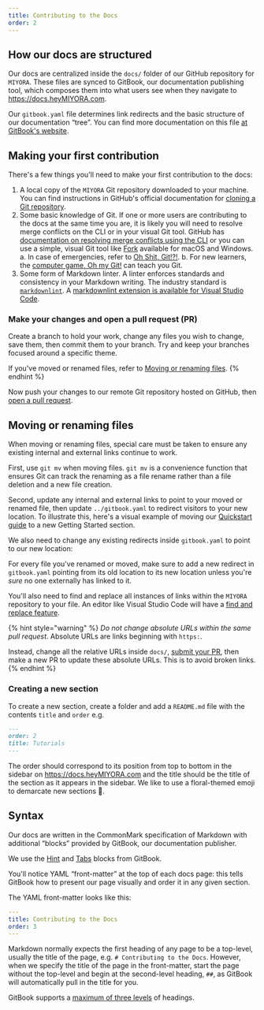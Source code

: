 ```yaml
---
title: Contributing to the Docs
order: 2
---
```


## How our docs are structured

Our docs are centralized inside the `docs/` folder of our GitHub repository for `MIYORA`. These files are synced to GitBook, our documentation publishing tool, which composes them into what users see when they navigate to <https://docs.heyMIYORA.com>.


Our `gitbook.yaml` file determines link redirects and the basic structure of our documentation “tree”. You can find more documentation on this file [at GitBook's website](https://docs.gitbook.com/product-tour/git-sync/content-configuration#.gitbook.yaml-1).

## Making your first contribution

There's a few things you'll need to make your first contribution to the docs:

1. A local copy of the `MIYORA` Git repository downloaded to your machine. You can find instructions in GitHub's official documentation for [cloning a Git repository](https://docs.github.com/en/repositories/creating-and-managing-repositories/cloning-a-repository).
2. Some basic knowledge of Git. If one or more users are contributing to the docs at the same time you are, it is likely you will need to resolve merge conflicts on the CLI or in your visual Git tool. GitHub has [documentation on resolving merge conflicts using the CLI](https://docs.github.com/en/pull-requests/collaborating-with-pull-requests/addressing-merge-conflicts/resolving-a-merge-conflict-using-the-command-line) or you can use a simple, visual Git tool like [Fork](https://fork.dev/) available for macOS and Windows.
  a. In case of emergencies, refer to [Oh Shit, Git!?!](https://ohshitgit.com/).
  b. For new learners, the [computer game, Oh my Git!](https://ohmygit.org/) can teach you Git.
3. Some form of Markdown linter. A linter enforces standards and consistency in your Markdown writing. The industry standard is [`markdownlint`](https://github.com/DavidAnson/markdownlint). A [markdownlint extension is available for Visual Studio Code](https://marketplace.visualstudio.com/items?itemName=DavidAnson.vscode-markdownlint).

### Make your changes and open a pull request (PR)

Create a branch to hold your work, change any files you wish to change, save them, then commit them to your branch. Try and keep your branches focused around a specific theme.

If you've moved or renamed files, refer to [Moving or renaming files](#moving-or-renaming-files).
{% endhint %}

Now push your changes to our remote Git repository hosted on GitHub, then [open a pull request](https://docs.github.com/en/pull-requests/collaborating-with-pull-requests/proposing-changes-to-your-work-with-pull-requests/creating-a-pull-request).

## Moving or renaming files

When moving or renaming files, special care must be taken to ensure any existing internal and external links continue to work.

First, use `git mv` when moving files. `git mv` is a convenience function that ensures Git can track the renaming as a file rename rather than a file deletion and a new file creation.

Second, update any internal and external links to point to your moved or renamed file, then update `../gitbook.yaml` to redirect visitors to your new location. To illustrate this, here's a visual example of moving our [Quickstart guide](../getting-started/quickstart.md) to a new Getting Started section.

We also need to change any existing redirects inside `gitbook.yaml` to point to our new location:

For every file you've renamed or moved, make sure to add a new redirect in `gitbook.yaml` pointing from its old location to its new location unless you're *sure* no one externally has linked to it.

You'll also need to find and replace all instances of links within the `MIYORA` repository to your file. An editor like Visual Studio Code will have a [find and replace feature](https://code.visualstudio.com/docs/editor/codebasics#_find-and-replace).

{% hint style="warning" %}
*Do not change absolute URLs within the same pull request*. Absolute URLs are links beginning with `https:`.

Instead, change all the relative URLs inside `docs/`, [submit your PR](./README.md#contributing-guidelines), then make a new PR to update these absolute URLs. This is to avoid broken links.
{% endhint %}

### Creating a new section

To create a new section, create a folder and add a `README.md` file with the contents `title` and `order` e.g.

```markdown
---
order: 2
title: Tutorials
---
```

The order should correspond to its position from top to bottom in the sidebar on <https://docs.heyMIYORA.com> and the title should be the title of the section as it appears in the sidebar. We like to use a floral-themed emoji to demarcate new sections :rose:.

## Syntax

Our docs are written in the CommonMark specification of Markdown with additional “blocks” provided by GitBook, our documentation publisher.

We use the [Hint](https://docs.gitbook.com/content-creation/blocks/hint) and [Tabs](https://docs.gitbook.com/content-creation/blocks/tabs) blocks from GitBook.

You'll notice YAML “front-matter” at the top of each docs page: this tells GitBook how to present our page visually and order it in any given section.

The YAML front-matter looks like this:

```yaml
---
title: Contributing to the Docs
order: 3
---
```

Markdown normally expects the first heading of any page to be a top-level, usually the title of the page, e.g. `# Contributing to the Docs`. However, when we specify the title of the page in the front-matter, start the page without the top-level and begin at the second-level heading, `##`, as GitBook will automatically pull in the title for you.

GitBook supports a [maximum of three levels](https://docs.gitbook.com/content-creation/blocks/heading) of headings.
